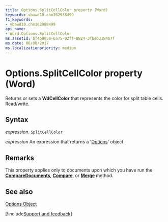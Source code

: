```yaml
---
title: Options.SplitCellColor property (Word)
keywords: vbawd10.chm162988499
f1_keywords:
- vbawd10.chm162988499
api_name:
- Word.Options.SplitCellColor
ms.assetid: bf4b905a-6a75-02ff-8824-3fbeb3184b7f
ms.date: 06/08/2017
ms.localizationpriority: medium
---
```



# Options.SplitCellColor property (Word)

Returns or sets a **WdCellColor** that represents the color for split table cells. Read/write.


## Syntax

_expression_. `SplitCellColor`

 _expression_ An expression that returns a '[Options](Word.Options.md)' object.


## Remarks

This property applies only to documents upon which you have run the **[CompareDocuments](Word.Application.CompareDocuments.md)**, **[Compare](Word.Document.Compare.md)**, or **[Merge](Word.Document.Merge.md)** method.


## See also


[Options Object](Word.Options.md)

[!include[Support and feedback](~/includes/feedback-boilerplate.md)]